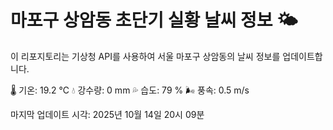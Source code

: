 
# 마포구 상암동 초단기 실황 날씨 정보 🌤️

이 리포지토리는 기상청 API를 사용하여 서울 마포구 상암동의 날씨 정보를 업데이트합니다. 

🌡️ 기온: 19.2 ℃
💧 강수량: 0 mm
💦 습도: 79 %
🌬️ 풍속: 0.5 m/s

마지막 업데이트 시각: 2025년 10월 14일 20시 09분    
